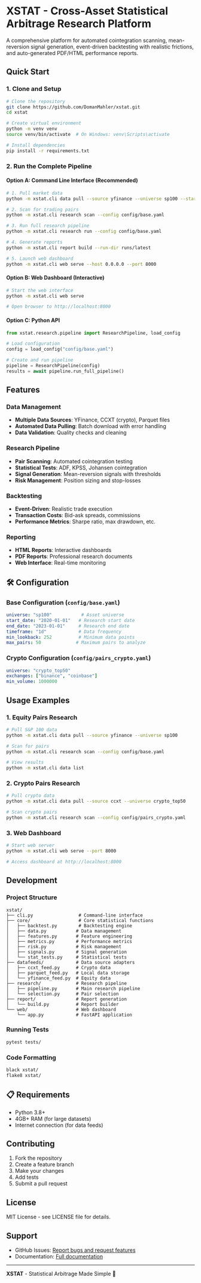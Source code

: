 # XSTAT - Cross-Asset Statistical Arbitrage Research Platform

A comprehensive platform for automated cointegration scanning, mean-reversion signal generation, event-driven backtesting with realistic frictions, and auto-generated PDF/HTML performance reports.

##  Quick Start

### 1. Clone and Setup
```bash
# Clone the repository
git clone https://github.com/DomanMahler/xstat.git
cd xstat

# Create virtual environment
python -m venv venv
source venv/bin/activate  # On Windows: venv\Scripts\activate

# Install dependencies
pip install -r requirements.txt
```

### 2. Run the Complete Pipeline

#### Option A: Command Line Interface (Recommended)
```bash
# 1. Pull market data
python -m xstat.cli data pull --source yfinance --universe sp100 --start 2020-01-01 --end 2023-01-01

# 2. Scan for trading pairs
python -m xstat.cli research scan --config config/base.yaml

# 3. Run full research pipeline
python -m xstat.cli research run --config config/base.yaml

# 4. Generate reports
python -m xstat.cli report build --run-dir runs/latest

# 5. Launch web dashboard
python -m xstat.cli web serve --host 0.0.0.0 --port 8000
```

#### Option B: Web Dashboard (Interactive)
```bash
# Start the web interface
python -m xstat.cli web serve

# Open browser to http://localhost:8000
```

#### Option C: Python API
```python
from xstat.research.pipeline import ResearchPipeline, load_config

# Load configuration
config = load_config("config/base.yaml")

# Create and run pipeline
pipeline = ResearchPipeline(config)
results = await pipeline.run_full_pipeline()
```

##  Features

### Data Management
- **Multiple Data Sources**: YFinance, CCXT (crypto), Parquet files
- **Automated Data Pulling**: Batch download with error handling
- **Data Validation**: Quality checks and cleaning

### Research Pipeline
- **Pair Scanning**: Automated cointegration testing
- **Statistical Tests**: ADF, KPSS, Johansen cointegration
- **Signal Generation**: Mean-reversion signals with thresholds
- **Risk Management**: Position sizing and stop-losses

### Backtesting
- **Event-Driven**: Realistic trade execution
- **Transaction Costs**: Bid-ask spreads, commissions
- **Performance Metrics**: Sharpe ratio, max drawdown, etc.

### Reporting
- **HTML Reports**: Interactive dashboards
- **PDF Reports**: Professional research documents
- **Web Interface**: Real-time monitoring

## 🛠️ Configuration

### Base Configuration (`config/base.yaml`)
```yaml
universe: "sp100"           # Asset universe
start_date: "2020-01-01"   # Research start date
end_date: "2023-01-01"     # Research end date
timeframe: "1d"            # Data frequency
min_lookback: 252          # Minimum data points
max_pairs: 50             # Maximum pairs to analyze
```

### Crypto Configuration (`config/pairs_crypto.yaml`)
```yaml
universe: "crypto_top50"
exchanges: ["binance", "coinbase"]
min_volume: 1000000
```

##  Usage Examples

### 1. Equity Pairs Research
```bash
# Pull S&P 100 data
python -m xstat.cli data pull --source yfinance --universe sp100

# Scan for pairs
python -m xstat.cli research scan --config config/base.yaml

# View results
python -m xstat.cli data list
```

### 2. Crypto Pairs Research
```bash
# Pull crypto data
python -m xstat.cli data pull --source ccxt --universe crypto_top50

# Scan crypto pairs
python -m xstat.cli research scan --config config/pairs_crypto.yaml
```

### 3. Web Dashboard
```bash
# Start web server
python -m xstat.cli web serve --port 8000

# Access dashboard at http://localhost:8000
```

##  Development

### Project Structure
```
xstat/
├── cli.py                 # Command-line interface
├── core/                  # Core statistical functions
│   ├── backtest.py        # Backtesting engine
│   ├── data.py           # Data management
│   ├── features.py       # Feature engineering
│   ├── metrics.py        # Performance metrics
│   ├── risk.py           # Risk management
│   ├── signals.py        # Signal generation
│   └── stat_tests.py     # Statistical tests
├── datafeeds/            # Data source adapters
│   ├── ccxt_feed.py      # Crypto data
│   ├── parquet_feed.py   # Local data storage
│   └── yfinance_feed.py  # Equity data
├── research/             # Research pipeline
│   ├── pipeline.py       # Main research pipeline
│   └── selection.py      # Pair selection
├── report/               # Report generation
│   └── build.py          # Report builder
└── web/                  # Web dashboard
    └── app.py            # FastAPI application
```

### Running Tests
```bash
pytest tests/
```

### Code Formatting
```bash
black xstat/
flake8 xstat/
```

## 📋 Requirements

- Python 3.8+
- 4GB+ RAM (for large datasets)
- Internet connection (for data feeds)

##  Contributing

1. Fork the repository
2. Create a feature branch
3. Make your changes
4. Add tests
5. Submit a pull request

##  License

MIT License - see LICENSE file for details.

##  Support

- GitHub Issues: [Report bugs and request features](https://github.com/DomanMahler/xstat/issues)
- Documentation: [Full documentation](https://github.com/DomanMahler/xstat/wiki)

---

**XSTAT** - Statistical Arbitrage Made Simple 🎯
